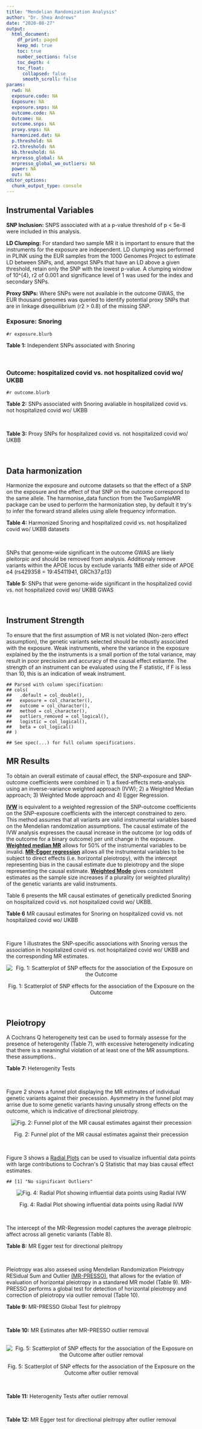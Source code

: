 ```yaml
---
title: "Mendelian Randomization Analysis"
author: "Dr. Shea Andrews"
date: "2020-08-27"
output:
  html_document:
    df_print: paged
    keep_md: true
    toc: true
    number_sections: false
    toc_depth: 4
    toc_float:
      collapsed: false
      smooth_scroll: false
params:
  rwd: NA
  exposure.code: NA
  Exposure: NA
  exposure.snps: NA
  outcome.code: NA
  Outcome: NA
  outcome.snps: NA
  proxy.snps: NA
  harmonized.dat: NA
  p.threshold: NA
  r2.threshold: NA
  kb.threshold: NA
  mrpresso_global: NA
  mrpresso_global_wo_outliers: NA
  power: NA
  out: NA
editor_options:
  chunk_output_type: console
---
```







## Instrumental Variables
**SNP Inclusion:** SNPS associated with at a p-value threshold of p < 5e-8 were included in this analysis.
<br>

**LD Clumping:** For standard two sample MR it is important to ensure that the instruments for the exposure are independent. LD clumping was performed in PLINK using the EUR samples from the 1000 Genomes Project to estimate LD between SNPs, and, amongst SNPs that have an LD above a given threshold, retain only the SNP with the lowest p-value. A clumping window of 10^{4}, r2 of 0.001 and significance level of 1 was used for the index and secondary SNPs.
<br>

**Proxy SNPs:** Where SNPs were not available in the outcome GWAS, the EUR thousand genomes was queried to identify potential proxy SNPs that are in linkage disequilibrium (r2 > 0.8) of the missing SNP.
<br>

### Exposure: Snoring
`#r exposure.blurb`
<br>

**Table 1:** Independent SNPs associated with Snoring
<div data-pagedtable="false">
  <script data-pagedtable-source type="application/json">
{"columns":[{"label":["SNP"],"name":[1],"type":["chr"],"align":["left"]},{"label":["CHROM"],"name":[2],"type":["dbl"],"align":["right"]},{"label":["POS"],"name":[3],"type":["dbl"],"align":["right"]},{"label":["REF"],"name":[4],"type":["chr"],"align":["left"]},{"label":["ALT"],"name":[5],"type":["chr"],"align":["left"]},{"label":["AF"],"name":[6],"type":["dbl"],"align":["right"]},{"label":["BETA"],"name":[7],"type":["dbl"],"align":["right"]},{"label":["SE"],"name":[8],"type":["dbl"],"align":["right"]},{"label":["Z"],"name":[9],"type":["dbl"],"align":["right"]},{"label":["P"],"name":[10],"type":["dbl"],"align":["right"]},{"label":["N"],"name":[11],"type":["dbl"],"align":["right"]},{"label":["TRAIT"],"name":[12],"type":["chr"],"align":["left"]}],"data":[{"1":"rs75144690","2":"1","3":"39698433","4":"T","5":"G","6":"0.688406","7":"-0.00631455","8":"0.00112857","9":"-5.59518","10":"1.8e-08","11":"408317","12":"Snoring"},{"1":"rs1416685","2":"1","3":"51243374","4":"G","5":"C","6":"0.407832","7":"0.00621289","8":"0.00106412","9":"5.83852","10":"5.3e-09","11":"408317","12":"Snoring"},{"1":"rs12119849","2":"1","3":"96878072","4":"G","5":"A","6":"0.087458","7":"0.01225620","8":"0.00186046","9":"6.58773","10":"4.1e-11","11":"408317","12":"Snoring"},{"1":"rs2115855","2":"2","3":"103875811","4":"T","5":"G","6":"0.269891","7":"0.00642997","8":"0.00118582","9":"5.42238","10":"3.6e-08","11":"408317","12":"Snoring"},{"1":"rs61597598","2":"2","3":"156996626","4":"G","5":"A","6":"0.135665","7":"0.01189470","8":"0.00152920","9":"7.77838","10":"5.1e-15","11":"408317","12":"Snoring"},{"1":"rs1374895","2":"3","3":"77615539","4":"C","5":"T","6":"0.545455","7":"-0.00647737","8":"0.00105131","9":"-6.16124","10":"4.5e-10","11":"408317","12":"Snoring"},{"1":"rs1609721","2":"3","3":"94009049","4":"T","5":"C","6":"0.399495","7":"-0.00606085","8":"0.00106787","9":"-5.67564","10":"8.0e-09","11":"408317","12":"Snoring"},{"1":"rs34811474","2":"4","3":"25408838","4":"G","5":"A","6":"0.232211","7":"-0.00799627","8":"0.00123692","9":"-6.46466","10":"1.3e-10","11":"408317","12":"Snoring"},{"1":"rs2307111","2":"5","3":"75003678","4":"T","5":"C","6":"0.393270","7":"-0.00766743","8":"0.00106982","9":"-7.16703","10":"4.8e-13","11":"408317","12":"Snoring"},{"1":"rs13156484","2":"5","3":"122653399","4":"G","5":"A","6":"0.471755","7":"-0.00579606","8":"0.00105642","9":"-5.48651","10":"2.7e-08","11":"408317","12":"Snoring"},{"1":"rs4976269","2":"5","3":"134452597","4":"G","5":"A","6":"0.328799","7":"-0.00684392","8":"0.00111414","9":"-6.14278","10":"8.6e-10","11":"408317","12":"Snoring"},{"1":"rs947612","2":"6","3":"73738661","4":"G","5":"A","6":"0.752976","7":"-0.00672890","8":"0.00121018","9":"-5.56025","10":"1.5e-08","11":"408317","12":"Snoring"},{"1":"rs2207944","2":"6","3":"84307328","4":"T","5":"C","6":"0.454561","7":"0.00594528","8":"0.00106471","9":"5.58394","10":"2.0e-08","11":"408317","12":"Snoring"},{"1":"rs17060460","2":"6","3":"100827834","4":"A","5":"G","6":"0.226648","7":"0.00709136","8":"0.00124704","9":"5.68655","10":"1.4e-08","11":"408317","12":"Snoring"},{"1":"rs17151229","2":"7","3":"127382155","4":"G","5":"C","6":"0.341229","7":"0.00653990","8":"0.00110239","9":"5.93247","10":"1.9e-09","11":"408317","12":"Snoring"},{"1":"rs13251292","2":"8","3":"71474355","4":"A","5":"G","6":"0.411138","7":"0.00737472","8":"0.00106717","9":"6.91054","10":"4.3e-12","11":"408317","12":"Snoring"},{"1":"rs7829639","2":"8","3":"78215352","4":"A","5":"G","6":"0.710398","7":"0.00741278","8":"0.00115501","9":"6.41794","10":"1.4e-10","11":"408317","12":"Snoring"},{"1":"rs4744369","2":"9","3":"97475396","4":"T","5":"A","6":"0.587017","7":"0.00582525","8":"0.00106803","9":"5.45420","10":"4.0e-08","11":"408317","12":"Snoring"},{"1":"rs725861","2":"10","3":"9063776","4":"A","5":"G","6":"0.188021","7":"0.00908198","8":"0.00133779","9":"6.78879","10":"1.0e-11","11":"408317","12":"Snoring"},{"1":"rs2049045","2":"11","3":"27694241","4":"G","5":"C","6":"0.186316","7":"-0.00834105","8":"0.00134145","9":"-6.21794","10":"8.8e-10","11":"408317","12":"Snoring"},{"1":"rs11018488","2":"11","3":"88861590","4":"A","5":"T","6":"0.373309","7":"-0.00678037","8":"0.00109873","9":"-6.17110","10":"5.3e-10","11":"408317","12":"Snoring"},{"1":"rs10878269","2":"12","3":"65791463","4":"C","5":"T","6":"0.364260","7":"0.00885643","8":"0.00108623","9":"8.15337","10":"2.3e-16","11":"408317","12":"Snoring"},{"1":"rs12429765","2":"13","3":"40745860","4":"A","5":"G","6":"0.491991","7":"-0.00679952","8":"0.00105080","9":"-6.47080","10":"6.2e-11","11":"408317","12":"Snoring"},{"1":"rs592333","2":"13","3":"51340315","4":"A","5":"G","6":"0.443919","7":"0.00905794","8":"0.00105120","9":"8.61676","10":"1.0e-17","11":"408317","12":"Snoring"},{"1":"rs9583546","2":"13","3":"111566412","4":"G","5":"C","6":"0.632219","7":"0.00586789","8":"0.00108049","9":"5.43077","10":"4.0e-08","11":"408317","12":"Snoring"},{"1":"rs2664299","2":"14","3":"99742187","4":"T","5":"C","6":"0.420780","7":"-0.00750294","8":"0.00106064","9":"-7.07397","10":"1.1e-12","11":"408317","12":"Snoring"},{"1":"rs1108431","2":"16","3":"31054607","4":"C","5":"T","6":"0.373169","7":"0.00659375","8":"0.00107941","9":"6.10866","10":"1.2e-09","11":"408317","12":"Snoring"},{"1":"rs57292959","2":"16","3":"53799279","4":"G","5":"T","6":"0.420989","7":"0.00694978","8":"0.00105927","9":"6.56091","10":"5.1e-11","11":"408317","12":"Snoring"},{"1":"rs8069947","2":"17","3":"1985843","4":"C","5":"T","6":"0.445942","7":"-0.00660598","8":"0.00105133","9":"-6.28345","10":"2.8e-10","11":"408317","12":"Snoring"},{"1":"rs1641511","2":"17","3":"7559677","4":"G","5":"A","6":"0.759472","7":"-0.00714582","8":"0.00123353","9":"-5.79298","10":"5.0e-09","11":"408317","12":"Snoring"},{"1":"rs57222984","2":"17","3":"43758898","4":"A","5":"G","6":"0.243725","7":"0.00843452","8":"0.00122014","9":"6.91275","10":"5.4e-12","11":"408317","12":"Snoring"},{"1":"rs17680229","2":"17","3":"46129762","4":"G","5":"A","6":"0.154745","7":"-0.00907807","8":"0.00145122","9":"-6.25547","10":"4.3e-10","11":"408317","12":"Snoring"},{"1":"rs180110","2":"17","3":"67930613","4":"G","5":"A","6":"0.590332","7":"0.00680144","8":"0.00105997","9":"6.41663","10":"2.1e-10","11":"408317","12":"Snoring"},{"1":"rs4987719","2":"18","3":"60960310","4":"C","5":"T","6":"0.033448","7":"0.01622480","8":"0.00290619","9":"5.58284","10":"3.5e-08","11":"408317","12":"Snoring"},{"1":"rs8108822","2":"19","3":"32183171","4":"C","5":"T","6":"0.095073","7":"-0.01087290","8":"0.00178271","9":"-6.09909","10":"6.2e-10","11":"408317","12":"Snoring"},{"1":"rs6054427","2":"20","3":"6635266","4":"G","5":"A","6":"0.620808","7":"0.00631646","8":"0.00108007","9":"5.84820","10":"4.0e-09","11":"408317","12":"Snoring"},{"1":"rs6099273","2":"20","3":"55347828","4":"C","5":"T","6":"0.252129","7":"0.00668196","8":"0.00120584","9":"5.54133","10":"2.6e-08","11":"408317","12":"Snoring"}],"options":{"columns":{"min":{},"max":[10]},"rows":{"min":[10],"max":[10]},"pages":{}}}
  </script>
</div>
<br>

### Outcome: hospitalized covid vs. not hospitalized covid wo/ UKBB
`#r outcome.blurb`
<br>

**Table 2:** SNPs associated with Snoring avaliable in hospitalized covid vs. not hospitalized covid wo/ UKBB
<div data-pagedtable="false">
  <script data-pagedtable-source type="application/json">
{"columns":[{"label":["SNP"],"name":[1],"type":["chr"],"align":["left"]},{"label":["CHROM"],"name":[2],"type":["dbl"],"align":["right"]},{"label":["POS"],"name":[3],"type":["dbl"],"align":["right"]},{"label":["REF"],"name":[4],"type":["chr"],"align":["left"]},{"label":["ALT"],"name":[5],"type":["chr"],"align":["left"]},{"label":["AF"],"name":[6],"type":["dbl"],"align":["right"]},{"label":["BETA"],"name":[7],"type":["dbl"],"align":["right"]},{"label":["SE"],"name":[8],"type":["dbl"],"align":["right"]},{"label":["Z"],"name":[9],"type":["dbl"],"align":["right"]},{"label":["P"],"name":[10],"type":["dbl"],"align":["right"]},{"label":["N"],"name":[11],"type":["dbl"],"align":["right"]},{"label":["TRAIT"],"name":[12],"type":["chr"],"align":["left"]}],"data":[{"1":"rs1416685","2":"1","3":"51243374","4":"G","5":"C","6":"0.3093710","7":"0.0653430","8":"0.16607","9":"0.39346661","10":"0.69400","11":"2","12":"COVID:_hospitalized_vs._not_hospitalized__woUKBB"},{"1":"rs12119849","2":"1","3":"96878072","4":"G","5":"A","6":"0.1098400","7":"0.0231920","8":"0.22825","9":"0.10160789","10":"0.91910","11":"2","12":"COVID:_hospitalized_vs._not_hospitalized__woUKBB"},{"1":"rs61597598","2":"2","3":"156996626","4":"G","5":"A","6":"0.1313780","7":"-0.3419400","8":"0.23643","9":"-1.44626316","10":"0.14810","11":"2","12":"COVID:_hospitalized_vs._not_hospitalized__woUKBB"},{"1":"rs1374895","2":"3","3":"77615539","4":"C","5":"T","6":"0.4967360","7":"-0.1468600","8":"0.14926","9":"-0.98392068","10":"0.32510","11":"2","12":"COVID:_hospitalized_vs._not_hospitalized__woUKBB"},{"1":"rs1609721","2":"3","3":"94009049","4":"T","5":"C","6":"0.4042320","7":"0.0016433","8":"0.15325","9":"0.01072300","10":"0.99140","11":"2","12":"COVID:_hospitalized_vs._not_hospitalized__woUKBB"},{"1":"rs34811474","2":"4","3":"25408838","4":"G","5":"A","6":"0.2104880","7":"-0.1660400","8":"0.18053","9":"-0.91973633","10":"0.35770","11":"2","12":"COVID:_hospitalized_vs._not_hospitalized__woUKBB"},{"1":"rs2307111","2":"5","3":"75003678","4":"T","5":"C","6":"0.4100470","7":"0.1415500","8":"0.15527","9":"0.91163779","10":"0.36200","11":"2","12":"COVID:_hospitalized_vs._not_hospitalized__woUKBB"},{"1":"rs13156484","2":"5","3":"122653399","4":"G","5":"A","6":"0.5352090","7":"0.3135400","8":"0.15369","9":"2.04008068","10":"0.04134","11":"2","12":"COVID:_hospitalized_vs._not_hospitalized__woUKBB"},{"1":"rs4976269","2":"5","3":"134452597","4":"G","5":"A","6":"0.3596870","7":"0.1075500","8":"0.16275","9":"0.66082949","10":"0.50870","11":"2","12":"COVID:_hospitalized_vs._not_hospitalized__woUKBB"},{"1":"rs947612","2":"6","3":"73738661","4":"G","5":"A","6":"0.7370240","7":"0.0324940","8":"0.17529","9":"0.18537281","10":"0.85290","11":"2","12":"COVID:_hospitalized_vs._not_hospitalized__woUKBB"},{"1":"rs2207944","2":"6","3":"84307328","4":"T","5":"C","6":"0.4934590","7":"-0.0175970","8":"0.15663","9":"-0.11234757","10":"0.91050","11":"2","12":"COVID:_hospitalized_vs._not_hospitalized__woUKBB"},{"1":"rs17060460","2":"6","3":"100827834","4":"A","5":"G","6":"0.2644600","7":"-0.2837800","8":"0.19237","9":"-1.47517804","10":"0.14020","11":"2","12":"COVID:_hospitalized_vs._not_hospitalized__woUKBB"},{"1":"rs17151229","2":"7","3":"127382155","4":"G","5":"C","6":"0.4307780","7":"0.1988900","8":"0.16363","9":"1.21548616","10":"0.22420","11":"2","12":"COVID:_hospitalized_vs._not_hospitalized__woUKBB"},{"1":"rs13251292","2":"8","3":"71474355","4":"A","5":"G","6":"0.4516190","7":"-0.2222700","8":"0.15695","9":"-1.41618350","10":"0.15670","11":"2","12":"COVID:_hospitalized_vs._not_hospitalized__woUKBB"},{"1":"rs4744369","2":"9","3":"97475396","4":"T","5":"A","6":"0.5564630","7":"0.0070910","8":"0.15371","9":"0.04613233","10":"0.96320","11":"2","12":"COVID:_hospitalized_vs._not_hospitalized__woUKBB"},{"1":"rs2049045","2":"11","3":"27694241","4":"G","5":"C","6":"0.1634620","7":"-0.2073400","8":"0.22506","9":"-0.92126544","10":"0.35690","11":"2","12":"COVID:_hospitalized_vs._not_hospitalized__woUKBB"},{"1":"rs11018488","2":"11","3":"88861590","4":"A","5":"T","6":"0.2676340","7":"-0.1257200","8":"0.17763","9":"-0.70776333","10":"0.47910","11":"2","12":"COVID:_hospitalized_vs._not_hospitalized__woUKBB"},{"1":"rs10878269","2":"12","3":"65791463","4":"C","5":"T","6":"0.3400070","7":"-0.0433390","8":"0.16978","9":"-0.25526564","10":"0.79850","11":"2","12":"COVID:_hospitalized_vs._not_hospitalized__woUKBB"},{"1":"rs592333","2":"13","3":"51340315","4":"A","5":"G","6":"0.4892690","7":"0.1585800","8":"0.15685","9":"1.01102965","10":"0.31200","11":"2","12":"COVID:_hospitalized_vs._not_hospitalized__woUKBB"},{"1":"rs9583546","2":"13","3":"111566412","4":"G","5":"C","6":"0.6920420","7":"0.0089423","8":"0.15281","9":"0.05851908","10":"0.95330","11":"2","12":"COVID:_hospitalized_vs._not_hospitalized__woUKBB"},{"1":"rs2664299","2":"14","3":"99742187","4":"T","5":"C","6":"0.4695430","7":"0.2377300","8":"0.15876","9":"1.49741749","10":"0.13430","11":"2","12":"COVID:_hospitalized_vs._not_hospitalized__woUKBB"},{"1":"rs1108431","2":"16","3":"31054607","4":"C","5":"T","6":"0.4081630","7":"-0.2945900","8":"0.16400","9":"-1.79628049","10":"0.07245","11":"2","12":"COVID:_hospitalized_vs._not_hospitalized__woUKBB"},{"1":"rs8069947","2":"17","3":"1985843","4":"C","5":"T","6":"0.4284410","7":"-0.2482000","8":"0.16168","9":"-1.53513112","10":"0.12480","11":"2","12":"COVID:_hospitalized_vs._not_hospitalized__woUKBB"},{"1":"rs1641511","2":"17","3":"7559677","4":"G","5":"A","6":"0.7695670","7":"0.0769350","8":"0.18085","9":"0.42540780","10":"0.67050","11":"2","12":"COVID:_hospitalized_vs._not_hospitalized__woUKBB"},{"1":"rs57222984","2":"17","3":"43758898","4":"A","5":"G","6":"0.1683020","7":"0.1274900","8":"0.19877","9":"0.64139458","10":"0.52130","11":"2","12":"COVID:_hospitalized_vs._not_hospitalized__woUKBB"},{"1":"rs17680229","2":"17","3":"46129762","4":"G","5":"A","6":"0.1355560","7":"0.4166900","8":"0.19968","9":"2.08678886","10":"0.03691","11":"2","12":"COVID:_hospitalized_vs._not_hospitalized__woUKBB"},{"1":"rs180110","2":"17","3":"67930613","4":"G","5":"A","6":"0.5765880","7":"0.2294500","8":"0.16257","9":"1.41139202","10":"0.15810","11":"2","12":"COVID:_hospitalized_vs._not_hospitalized__woUKBB"},{"1":"rs4987719","2":"18","3":"60960310","4":"C","5":"T","6":"0.0210603","7":"-0.0616700","8":"0.54678","9":"-0.11278759","10":"0.91020","11":"2","12":"COVID:_hospitalized_vs._not_hospitalized__woUKBB"},{"1":"rs8108822","2":"19","3":"32183171","4":"C","5":"T","6":"0.0825472","7":"0.1891100","8":"0.23452","9":"0.80637046","10":"0.42000","11":"2","12":"COVID:_hospitalized_vs._not_hospitalized__woUKBB"},{"1":"rs6054427","2":"20","3":"6635266","4":"G","5":"A","6":"0.6837330","7":"-0.1710200","8":"0.15847","9":"-1.07919480","10":"0.28050","11":"2","12":"COVID:_hospitalized_vs._not_hospitalized__woUKBB"},{"1":"rs6099273","2":"20","3":"55347828","4":"C","5":"T","6":"0.2472790","7":"0.4062700","8":"0.16166","9":"2.51311394","10":"0.01197","11":"2","12":"COVID:_hospitalized_vs._not_hospitalized__woUKBB"},{"1":"rs75144690","2":"NA","3":"NA","4":"NA","5":"NA","6":"NA","7":"NA","8":"NA","9":"NA","10":"NA","11":"NA","12":"NA"},{"1":"rs2115855","2":"NA","3":"NA","4":"NA","5":"NA","6":"NA","7":"NA","8":"NA","9":"NA","10":"NA","11":"NA","12":"NA"},{"1":"rs7829639","2":"NA","3":"NA","4":"NA","5":"NA","6":"NA","7":"NA","8":"NA","9":"NA","10":"NA","11":"NA","12":"NA"},{"1":"rs725861","2":"NA","3":"NA","4":"NA","5":"NA","6":"NA","7":"NA","8":"NA","9":"NA","10":"NA","11":"NA","12":"NA"},{"1":"rs12429765","2":"NA","3":"NA","4":"NA","5":"NA","6":"NA","7":"NA","8":"NA","9":"NA","10":"NA","11":"NA","12":"NA"},{"1":"rs57292959","2":"NA","3":"NA","4":"NA","5":"NA","6":"NA","7":"NA","8":"NA","9":"NA","10":"NA","11":"NA","12":"NA"}],"options":{"columns":{"min":{},"max":[10]},"rows":{"min":[10],"max":[10]},"pages":{}}}
  </script>
</div>
<br>

**Table 3:** Proxy SNPs for hospitalized covid vs. not hospitalized covid wo/ UKBB
<div data-pagedtable="false">
  <script data-pagedtable-source type="application/json">
{"columns":[{"label":["target_snp"],"name":[1],"type":["chr"],"align":["left"]},{"label":["proxy_snp"],"name":[2],"type":["chr"],"align":["left"]},{"label":["ld.r2"],"name":[3],"type":["dbl"],"align":["right"]},{"label":["Dprime"],"name":[4],"type":["dbl"],"align":["right"]},{"label":["PHASE"],"name":[5],"type":["chr"],"align":["left"]},{"label":["X12"],"name":[6],"type":["lgl"],"align":["right"]},{"label":["CHROM"],"name":[7],"type":["dbl"],"align":["right"]},{"label":["POS"],"name":[8],"type":["dbl"],"align":["right"]},{"label":["REF.proxy"],"name":[9],"type":["chr"],"align":["left"]},{"label":["ALT.proxy"],"name":[10],"type":["chr"],"align":["left"]},{"label":["AF"],"name":[11],"type":["dbl"],"align":["right"]},{"label":["BETA"],"name":[12],"type":["dbl"],"align":["right"]},{"label":["SE"],"name":[13],"type":["dbl"],"align":["right"]},{"label":["Z"],"name":[14],"type":["dbl"],"align":["right"]},{"label":["P"],"name":[15],"type":["dbl"],"align":["right"]},{"label":["N"],"name":[16],"type":["dbl"],"align":["right"]},{"label":["TRAIT"],"name":[17],"type":["chr"],"align":["left"]},{"label":["ref"],"name":[18],"type":["chr"],"align":["left"]},{"label":["ref.proxy"],"name":[19],"type":["chr"],"align":["left"]},{"label":["alt"],"name":[20],"type":["chr"],"align":["left"]},{"label":["alt.proxy"],"name":[21],"type":["chr"],"align":["left"]},{"label":["ALT"],"name":[22],"type":["chr"],"align":["left"]},{"label":["REF"],"name":[23],"type":["chr"],"align":["left"]},{"label":["proxy.outcome"],"name":[24],"type":["lgl"],"align":["right"]}],"data":[{"1":"rs75144690","2":"rs6692769","3":"0.957705","4":"0.995109","5":"TG/GC","6":"NA","7":"1","8":"39683175","9":"G","10":"C","11":"0.707921","12":"-0.190000","13":"0.16588","14":"-1.14540632","15":"0.2520","16":"2","17":"COVID:_hospitalized_vs._not_hospitalized__woUKBB","18":"T","19":"G","20":"G","21":"C","22":"G","23":"T","24":"TRUE"},{"1":"rs2115855","2":"rs56396135","3":"1.000000","4":"1.000000","5":"GT/TC","6":"NA","7":"2","8":"103864440","9":"C","10":"T","11":"0.248730","12":"-0.007269","13":"0.17757","14":"-0.04093597","15":"0.9673","16":"2","17":"COVID:_hospitalized_vs._not_hospitalized__woUKBB","18":"G","19":"T","20":"T","21":"C","22":"G","23":"T","24":"TRUE"},{"1":"rs7829639","2":"rs12682053","3":"0.924636","4":"0.980207","5":"AA/GT","6":"NA","7":"8","8":"78257162","9":"A","10":"T","11":"0.739779","12":"0.021956","13":"0.18389","14":"0.11939747","15":"0.9050","16":"2","17":"COVID:_hospitalized_vs._not_hospitalized__woUKBB","18":"A","19":"A","20":"G","21":"T","22":"G","23":"A","24":"TRUE"},{"1":"rs725861","2":"rs2589559","3":"0.993597","4":"1.000000","5":"GC/AT","6":"NA","7":"10","8":"9061370","9":"C","10":"T","11":"0.784755","12":"0.102820","13":"0.18312","14":"0.56148973","15":"0.5745","16":"2","17":"COVID:_hospitalized_vs._not_hospitalized__woUKBB","18":"G","19":"C","20":"A","21":"T","22":"A","23":"G","24":"TRUE"},{"1":"rs12429765","2":"rs12427782","3":"0.992077","4":"1.000000","5":"GT/AG","6":"NA","7":"13","8":"40745813","9":"G","10":"T","11":"0.468855","12":"-0.011503","13":"0.15294","14":"-0.07521250","15":"0.9400","16":"2","17":"COVID:_hospitalized_vs._not_hospitalized__woUKBB","18":"G","19":"T","20":"A","21":"G","22":"G","23":"A","24":"TRUE"},{"1":"rs57292959","2":"rs9937521","3":"1.000000","4":"1.000000","5":"TT/GC","6":"NA","7":"16","8":"53799296","9":"C","10":"T","11":"0.447411","12":"-0.042816","13":"0.15263","14":"-0.28052152","15":"0.7791","16":"2","17":"COVID:_hospitalized_vs._not_hospitalized__woUKBB","18":"T","19":"T","20":"G","21":"C","22":"T","23":"G","24":"TRUE"}],"options":{"columns":{"min":{},"max":[10]},"rows":{"min":[10],"max":[10]},"pages":{}}}
  </script>
</div>
<br>

## Data harmonization
Harmonize the exposure and outcome datasets so that the effect of a SNP on the exposure and the effect of that SNP on the outcome correspond to the same allele. The harmonise_data function from the TwoSampleMR package can be used to perform the harmonization step, by default it try's to infer the forward strand alleles using allele frequency information.
<br>

**Table 4:** Harmonized Snoring and hospitalized covid vs. not hospitalized covid wo/ UKBB datasets
<div data-pagedtable="false">
  <script data-pagedtable-source type="application/json">
{"columns":[{"label":["SNP"],"name":[1],"type":["chr"],"align":["left"]},{"label":["effect_allele.exposure"],"name":[2],"type":["chr"],"align":["left"]},{"label":["other_allele.exposure"],"name":[3],"type":["chr"],"align":["left"]},{"label":["effect_allele.outcome"],"name":[4],"type":["chr"],"align":["left"]},{"label":["other_allele.outcome"],"name":[5],"type":["chr"],"align":["left"]},{"label":["beta.exposure"],"name":[6],"type":["dbl"],"align":["right"]},{"label":["beta.outcome"],"name":[7],"type":["dbl"],"align":["right"]},{"label":["eaf.exposure"],"name":[8],"type":["dbl"],"align":["right"]},{"label":["eaf.outcome"],"name":[9],"type":["dbl"],"align":["right"]},{"label":["remove"],"name":[10],"type":["lgl"],"align":["right"]},{"label":["palindromic"],"name":[11],"type":["lgl"],"align":["right"]},{"label":["ambiguous"],"name":[12],"type":["lgl"],"align":["right"]},{"label":["id.outcome"],"name":[13],"type":["chr"],"align":["left"]},{"label":["chr.outcome"],"name":[14],"type":["dbl"],"align":["right"]},{"label":["pos.outcome"],"name":[15],"type":["dbl"],"align":["right"]},{"label":["se.outcome"],"name":[16],"type":["dbl"],"align":["right"]},{"label":["z.outcome"],"name":[17],"type":["dbl"],"align":["right"]},{"label":["pval.outcome"],"name":[18],"type":["dbl"],"align":["right"]},{"label":["samplesize.outcome"],"name":[19],"type":["dbl"],"align":["right"]},{"label":["outcome"],"name":[20],"type":["chr"],"align":["left"]},{"label":["mr_keep.outcome"],"name":[21],"type":["lgl"],"align":["right"]},{"label":["pval_origin.outcome"],"name":[22],"type":["chr"],"align":["left"]},{"label":["chr.exposure"],"name":[23],"type":["dbl"],"align":["right"]},{"label":["pos.exposure"],"name":[24],"type":["dbl"],"align":["right"]},{"label":["se.exposure"],"name":[25],"type":["dbl"],"align":["right"]},{"label":["z.exposure"],"name":[26],"type":["dbl"],"align":["right"]},{"label":["pval.exposure"],"name":[27],"type":["dbl"],"align":["right"]},{"label":["samplesize.exposure"],"name":[28],"type":["dbl"],"align":["right"]},{"label":["exposure"],"name":[29],"type":["chr"],"align":["left"]},{"label":["mr_keep.exposure"],"name":[30],"type":["lgl"],"align":["right"]},{"label":["pval_origin.exposure"],"name":[31],"type":["chr"],"align":["left"]},{"label":["id.exposure"],"name":[32],"type":["chr"],"align":["left"]},{"label":["action"],"name":[33],"type":["dbl"],"align":["right"]},{"label":["mr_keep"],"name":[34],"type":["lgl"],"align":["right"]},{"label":["pt"],"name":[35],"type":["dbl"],"align":["right"]},{"label":["pleitropy_keep"],"name":[36],"type":["lgl"],"align":["right"]},{"label":["mrpresso_RSSobs"],"name":[37],"type":["lgl"],"align":["right"]},{"label":["mrpresso_pval"],"name":[38],"type":["lgl"],"align":["right"]},{"label":["mrpresso_keep"],"name":[39],"type":["lgl"],"align":["right"]}],"data":[{"1":"rs10878269","2":"T","3":"C","4":"T","5":"C","6":"0.00885643","7":"-0.0433390","8":"0.364260","9":"0.3400070","10":"FALSE","11":"FALSE","12":"FALSE","13":"GjwkAI","14":"12","15":"65791463","16":"0.16978","17":"-0.25526564","18":"0.79850","19":"2","20":"covidhgi2020anaB1v2woUKBB","21":"TRUE","22":"reported","23":"12","24":"65791463","25":"0.00108623","26":"8.15337","27":"2.3e-16","28":"408317","29":"Campos2020snor","30":"TRUE","31":"reported","32":"04MvUN","33":"2","34":"TRUE","35":"5e-08","36":"TRUE","37":"NA","38":"NA","39":"TRUE"},{"1":"rs11018488","2":"T","3":"A","4":"T","5":"A","6":"-0.00678037","7":"-0.1257200","8":"0.373309","9":"0.2676340","10":"FALSE","11":"TRUE","12":"FALSE","13":"GjwkAI","14":"11","15":"88861590","16":"0.17763","17":"-0.70776333","18":"0.47910","19":"2","20":"covidhgi2020anaB1v2woUKBB","21":"TRUE","22":"reported","23":"11","24":"88861590","25":"0.00109873","26":"-6.17110","27":"5.3e-10","28":"408317","29":"Campos2020snor","30":"TRUE","31":"reported","32":"04MvUN","33":"2","34":"TRUE","35":"5e-08","36":"TRUE","37":"NA","38":"NA","39":"TRUE"},{"1":"rs1108431","2":"T","3":"C","4":"T","5":"C","6":"0.00659375","7":"-0.2945900","8":"0.373169","9":"0.4081630","10":"FALSE","11":"FALSE","12":"FALSE","13":"GjwkAI","14":"16","15":"31054607","16":"0.16400","17":"-1.79628049","18":"0.07245","19":"2","20":"covidhgi2020anaB1v2woUKBB","21":"TRUE","22":"reported","23":"16","24":"31054607","25":"0.00107941","26":"6.10866","27":"1.2e-09","28":"408317","29":"Campos2020snor","30":"TRUE","31":"reported","32":"04MvUN","33":"2","34":"TRUE","35":"5e-08","36":"TRUE","37":"NA","38":"NA","39":"TRUE"},{"1":"rs12119849","2":"A","3":"G","4":"A","5":"G","6":"0.01225620","7":"0.0231920","8":"0.087458","9":"0.1098400","10":"FALSE","11":"FALSE","12":"FALSE","13":"GjwkAI","14":"1","15":"96878072","16":"0.22825","17":"0.10160789","18":"0.91910","19":"2","20":"covidhgi2020anaB1v2woUKBB","21":"TRUE","22":"reported","23":"1","24":"96878072","25":"0.00186046","26":"6.58773","27":"4.1e-11","28":"408317","29":"Campos2020snor","30":"TRUE","31":"reported","32":"04MvUN","33":"2","34":"TRUE","35":"5e-08","36":"TRUE","37":"NA","38":"NA","39":"TRUE"},{"1":"rs12429765","2":"G","3":"A","4":"G","5":"A","6":"-0.00679952","7":"-0.0115030","8":"0.491991","9":"0.4688550","10":"FALSE","11":"FALSE","12":"FALSE","13":"GjwkAI","14":"13","15":"40745813","16":"0.15294","17":"-0.07521250","18":"0.94000","19":"2","20":"covidhgi2020anaB1v2woUKBB","21":"TRUE","22":"reported","23":"13","24":"40745860","25":"0.00105080","26":"-6.47080","27":"6.2e-11","28":"408317","29":"Campos2020snor","30":"TRUE","31":"reported","32":"04MvUN","33":"2","34":"TRUE","35":"5e-08","36":"TRUE","37":"NA","38":"NA","39":"TRUE"},{"1":"rs13156484","2":"A","3":"G","4":"A","5":"G","6":"-0.00579606","7":"0.3135400","8":"0.471755","9":"0.5352090","10":"FALSE","11":"FALSE","12":"FALSE","13":"GjwkAI","14":"5","15":"122653399","16":"0.15369","17":"2.04008068","18":"0.04134","19":"2","20":"covidhgi2020anaB1v2woUKBB","21":"TRUE","22":"reported","23":"5","24":"122653399","25":"0.00105642","26":"-5.48651","27":"2.7e-08","28":"408317","29":"Campos2020snor","30":"TRUE","31":"reported","32":"04MvUN","33":"2","34":"TRUE","35":"5e-08","36":"TRUE","37":"NA","38":"NA","39":"TRUE"},{"1":"rs13251292","2":"G","3":"A","4":"G","5":"A","6":"0.00737472","7":"-0.2222700","8":"0.411138","9":"0.4516190","10":"FALSE","11":"FALSE","12":"FALSE","13":"GjwkAI","14":"8","15":"71474355","16":"0.15695","17":"-1.41618350","18":"0.15670","19":"2","20":"covidhgi2020anaB1v2woUKBB","21":"TRUE","22":"reported","23":"8","24":"71474355","25":"0.00106717","26":"6.91054","27":"4.3e-12","28":"408317","29":"Campos2020snor","30":"TRUE","31":"reported","32":"04MvUN","33":"2","34":"TRUE","35":"5e-08","36":"TRUE","37":"NA","38":"NA","39":"TRUE"},{"1":"rs1374895","2":"T","3":"C","4":"T","5":"C","6":"-0.00647737","7":"-0.1468600","8":"0.545455","9":"0.4967360","10":"FALSE","11":"FALSE","12":"FALSE","13":"GjwkAI","14":"3","15":"77615539","16":"0.14926","17":"-0.98392068","18":"0.32510","19":"2","20":"covidhgi2020anaB1v2woUKBB","21":"TRUE","22":"reported","23":"3","24":"77615539","25":"0.00105131","26":"-6.16124","27":"4.5e-10","28":"408317","29":"Campos2020snor","30":"TRUE","31":"reported","32":"04MvUN","33":"2","34":"TRUE","35":"5e-08","36":"TRUE","37":"NA","38":"NA","39":"TRUE"},{"1":"rs1416685","2":"C","3":"G","4":"C","5":"G","6":"0.00621289","7":"0.0653430","8":"0.407832","9":"0.3093710","10":"FALSE","11":"TRUE","12":"FALSE","13":"GjwkAI","14":"1","15":"51243374","16":"0.16607","17":"0.39346661","18":"0.69400","19":"2","20":"covidhgi2020anaB1v2woUKBB","21":"TRUE","22":"reported","23":"1","24":"51243374","25":"0.00106412","26":"5.83852","27":"5.3e-09","28":"408317","29":"Campos2020snor","30":"TRUE","31":"reported","32":"04MvUN","33":"2","34":"TRUE","35":"5e-08","36":"TRUE","37":"NA","38":"NA","39":"TRUE"},{"1":"rs1609721","2":"C","3":"T","4":"C","5":"T","6":"-0.00606085","7":"0.0016433","8":"0.399495","9":"0.4042320","10":"FALSE","11":"FALSE","12":"FALSE","13":"GjwkAI","14":"3","15":"94009049","16":"0.15325","17":"0.01072300","18":"0.99140","19":"2","20":"covidhgi2020anaB1v2woUKBB","21":"TRUE","22":"reported","23":"3","24":"94009049","25":"0.00106787","26":"-5.67564","27":"8.0e-09","28":"408317","29":"Campos2020snor","30":"TRUE","31":"reported","32":"04MvUN","33":"2","34":"TRUE","35":"5e-08","36":"TRUE","37":"NA","38":"NA","39":"TRUE"},{"1":"rs1641511","2":"A","3":"G","4":"A","5":"G","6":"-0.00714582","7":"0.0769350","8":"0.759472","9":"0.7695670","10":"FALSE","11":"FALSE","12":"FALSE","13":"GjwkAI","14":"17","15":"7559677","16":"0.18085","17":"0.42540780","18":"0.67050","19":"2","20":"covidhgi2020anaB1v2woUKBB","21":"TRUE","22":"reported","23":"17","24":"7559677","25":"0.00123353","26":"-5.79298","27":"5.0e-09","28":"408317","29":"Campos2020snor","30":"TRUE","31":"reported","32":"04MvUN","33":"2","34":"TRUE","35":"5e-08","36":"TRUE","37":"NA","38":"NA","39":"TRUE"},{"1":"rs17060460","2":"G","3":"A","4":"G","5":"A","6":"0.00709136","7":"-0.2837800","8":"0.226648","9":"0.2644600","10":"FALSE","11":"FALSE","12":"FALSE","13":"GjwkAI","14":"6","15":"100827834","16":"0.19237","17":"-1.47517804","18":"0.14020","19":"2","20":"covidhgi2020anaB1v2woUKBB","21":"TRUE","22":"reported","23":"6","24":"100827834","25":"0.00124704","26":"5.68655","27":"1.4e-08","28":"408317","29":"Campos2020snor","30":"TRUE","31":"reported","32":"04MvUN","33":"2","34":"TRUE","35":"5e-08","36":"TRUE","37":"NA","38":"NA","39":"TRUE"},{"1":"rs17151229","2":"C","3":"G","4":"C","5":"G","6":"0.00653990","7":"0.1988900","8":"0.341229","9":"0.4307780","10":"FALSE","11":"TRUE","12":"TRUE","13":"GjwkAI","14":"7","15":"127382155","16":"0.16363","17":"1.21548616","18":"0.22420","19":"2","20":"covidhgi2020anaB1v2woUKBB","21":"TRUE","22":"reported","23":"7","24":"127382155","25":"0.00110239","26":"5.93247","27":"1.9e-09","28":"408317","29":"Campos2020snor","30":"TRUE","31":"reported","32":"04MvUN","33":"2","34":"FALSE","35":"5e-08","36":"TRUE","37":"NA","38":"NA","39":"NA"},{"1":"rs17680229","2":"A","3":"G","4":"A","5":"G","6":"-0.00907807","7":"0.4166900","8":"0.154745","9":"0.1355560","10":"FALSE","11":"FALSE","12":"FALSE","13":"GjwkAI","14":"17","15":"46129762","16":"0.19968","17":"2.08678886","18":"0.03691","19":"2","20":"covidhgi2020anaB1v2woUKBB","21":"TRUE","22":"reported","23":"17","24":"46129762","25":"0.00145122","26":"-6.25547","27":"4.3e-10","28":"408317","29":"Campos2020snor","30":"TRUE","31":"reported","32":"04MvUN","33":"2","34":"TRUE","35":"5e-08","36":"TRUE","37":"NA","38":"NA","39":"TRUE"},{"1":"rs180110","2":"A","3":"G","4":"A","5":"G","6":"0.00680144","7":"0.2294500","8":"0.590332","9":"0.5765880","10":"FALSE","11":"FALSE","12":"FALSE","13":"GjwkAI","14":"17","15":"67930613","16":"0.16257","17":"1.41139202","18":"0.15810","19":"2","20":"covidhgi2020anaB1v2woUKBB","21":"TRUE","22":"reported","23":"17","24":"67930613","25":"0.00105997","26":"6.41663","27":"2.1e-10","28":"408317","29":"Campos2020snor","30":"TRUE","31":"reported","32":"04MvUN","33":"2","34":"TRUE","35":"5e-08","36":"TRUE","37":"NA","38":"NA","39":"TRUE"},{"1":"rs2049045","2":"C","3":"G","4":"C","5":"G","6":"-0.00834105","7":"-0.2073400","8":"0.186316","9":"0.1634620","10":"FALSE","11":"TRUE","12":"FALSE","13":"GjwkAI","14":"11","15":"27694241","16":"0.22506","17":"-0.92126544","18":"0.35690","19":"2","20":"covidhgi2020anaB1v2woUKBB","21":"TRUE","22":"reported","23":"11","24":"27694241","25":"0.00134145","26":"-6.21794","27":"8.8e-10","28":"408317","29":"Campos2020snor","30":"TRUE","31":"reported","32":"04MvUN","33":"2","34":"TRUE","35":"5e-08","36":"TRUE","37":"NA","38":"NA","39":"TRUE"},{"1":"rs2115855","2":"G","3":"T","4":"G","5":"T","6":"0.00642997","7":"-0.0072690","8":"0.269891","9":"0.2487300","10":"FALSE","11":"FALSE","12":"FALSE","13":"GjwkAI","14":"2","15":"103864440","16":"0.17757","17":"-0.04093597","18":"0.96730","19":"2","20":"covidhgi2020anaB1v2woUKBB","21":"TRUE","22":"reported","23":"2","24":"103875811","25":"0.00118582","26":"5.42238","27":"3.6e-08","28":"408317","29":"Campos2020snor","30":"TRUE","31":"reported","32":"04MvUN","33":"2","34":"TRUE","35":"5e-08","36":"TRUE","37":"NA","38":"NA","39":"TRUE"},{"1":"rs2207944","2":"C","3":"T","4":"C","5":"T","6":"0.00594528","7":"-0.0175970","8":"0.454561","9":"0.4934590","10":"FALSE","11":"FALSE","12":"FALSE","13":"GjwkAI","14":"6","15":"84307328","16":"0.15663","17":"-0.11234757","18":"0.91050","19":"2","20":"covidhgi2020anaB1v2woUKBB","21":"TRUE","22":"reported","23":"6","24":"84307328","25":"0.00106471","26":"5.58394","27":"2.0e-08","28":"408317","29":"Campos2020snor","30":"TRUE","31":"reported","32":"04MvUN","33":"2","34":"TRUE","35":"5e-08","36":"TRUE","37":"NA","38":"NA","39":"TRUE"},{"1":"rs2307111","2":"C","3":"T","4":"C","5":"T","6":"-0.00766743","7":"0.1415500","8":"0.393270","9":"0.4100470","10":"FALSE","11":"FALSE","12":"FALSE","13":"GjwkAI","14":"5","15":"75003678","16":"0.15527","17":"0.91163779","18":"0.36200","19":"2","20":"covidhgi2020anaB1v2woUKBB","21":"TRUE","22":"reported","23":"5","24":"75003678","25":"0.00106982","26":"-7.16703","27":"4.8e-13","28":"408317","29":"Campos2020snor","30":"TRUE","31":"reported","32":"04MvUN","33":"2","34":"TRUE","35":"5e-08","36":"TRUE","37":"NA","38":"NA","39":"TRUE"},{"1":"rs2664299","2":"C","3":"T","4":"C","5":"T","6":"-0.00750294","7":"0.2377300","8":"0.420780","9":"0.4695430","10":"FALSE","11":"FALSE","12":"FALSE","13":"GjwkAI","14":"14","15":"99742187","16":"0.15876","17":"1.49741749","18":"0.13430","19":"2","20":"covidhgi2020anaB1v2woUKBB","21":"TRUE","22":"reported","23":"14","24":"99742187","25":"0.00106064","26":"-7.07397","27":"1.1e-12","28":"408317","29":"Campos2020snor","30":"TRUE","31":"reported","32":"04MvUN","33":"2","34":"TRUE","35":"5e-08","36":"TRUE","37":"NA","38":"NA","39":"TRUE"},{"1":"rs34811474","2":"A","3":"G","4":"A","5":"G","6":"-0.00799627","7":"-0.1660400","8":"0.232211","9":"0.2104880","10":"FALSE","11":"FALSE","12":"FALSE","13":"GjwkAI","14":"4","15":"25408838","16":"0.18053","17":"-0.91973633","18":"0.35770","19":"2","20":"covidhgi2020anaB1v2woUKBB","21":"TRUE","22":"reported","23":"4","24":"25408838","25":"0.00123692","26":"-6.46466","27":"1.3e-10","28":"408317","29":"Campos2020snor","30":"TRUE","31":"reported","32":"04MvUN","33":"2","34":"TRUE","35":"5e-08","36":"TRUE","37":"NA","38":"NA","39":"TRUE"},{"1":"rs4744369","2":"A","3":"T","4":"A","5":"T","6":"0.00582525","7":"0.0070910","8":"0.587017","9":"0.5564630","10":"FALSE","11":"TRUE","12":"TRUE","13":"GjwkAI","14":"9","15":"97475396","16":"0.15371","17":"0.04613233","18":"0.96320","19":"2","20":"covidhgi2020anaB1v2woUKBB","21":"TRUE","22":"reported","23":"9","24":"97475396","25":"0.00106803","26":"5.45420","27":"4.0e-08","28":"408317","29":"Campos2020snor","30":"TRUE","31":"reported","32":"04MvUN","33":"2","34":"FALSE","35":"5e-08","36":"TRUE","37":"NA","38":"NA","39":"NA"},{"1":"rs4976269","2":"A","3":"G","4":"A","5":"G","6":"-0.00684392","7":"0.1075500","8":"0.328799","9":"0.3596870","10":"FALSE","11":"FALSE","12":"FALSE","13":"GjwkAI","14":"5","15":"134452597","16":"0.16275","17":"0.66082949","18":"0.50870","19":"2","20":"covidhgi2020anaB1v2woUKBB","21":"TRUE","22":"reported","23":"5","24":"134452597","25":"0.00111414","26":"-6.14278","27":"8.6e-10","28":"408317","29":"Campos2020snor","30":"TRUE","31":"reported","32":"04MvUN","33":"2","34":"TRUE","35":"5e-08","36":"TRUE","37":"NA","38":"NA","39":"TRUE"},{"1":"rs4987719","2":"T","3":"C","4":"T","5":"C","6":"0.01622480","7":"-0.0616700","8":"0.033448","9":"0.0210603","10":"FALSE","11":"FALSE","12":"FALSE","13":"GjwkAI","14":"18","15":"60960310","16":"0.54678","17":"-0.11278759","18":"0.91020","19":"2","20":"covidhgi2020anaB1v2woUKBB","21":"TRUE","22":"reported","23":"18","24":"60960310","25":"0.00290619","26":"5.58284","27":"3.5e-08","28":"408317","29":"Campos2020snor","30":"TRUE","31":"reported","32":"04MvUN","33":"2","34":"TRUE","35":"5e-08","36":"TRUE","37":"NA","38":"NA","39":"TRUE"},{"1":"rs57222984","2":"G","3":"A","4":"G","5":"A","6":"0.00843452","7":"0.1274900","8":"0.243725","9":"0.1683020","10":"FALSE","11":"FALSE","12":"FALSE","13":"GjwkAI","14":"17","15":"43758898","16":"0.19877","17":"0.64139458","18":"0.52130","19":"2","20":"covidhgi2020anaB1v2woUKBB","21":"TRUE","22":"reported","23":"17","24":"43758898","25":"0.00122014","26":"6.91275","27":"5.4e-12","28":"408317","29":"Campos2020snor","30":"TRUE","31":"reported","32":"04MvUN","33":"2","34":"TRUE","35":"5e-08","36":"TRUE","37":"NA","38":"NA","39":"TRUE"},{"1":"rs57292959","2":"T","3":"G","4":"T","5":"G","6":"0.00694978","7":"-0.0428160","8":"0.420989","9":"0.4474110","10":"FALSE","11":"FALSE","12":"FALSE","13":"GjwkAI","14":"16","15":"53799296","16":"0.15263","17":"-0.28052152","18":"0.77910","19":"2","20":"covidhgi2020anaB1v2woUKBB","21":"TRUE","22":"reported","23":"16","24":"53799279","25":"0.00105927","26":"6.56091","27":"5.1e-11","28":"408317","29":"Campos2020snor","30":"TRUE","31":"reported","32":"04MvUN","33":"2","34":"TRUE","35":"5e-08","36":"TRUE","37":"NA","38":"NA","39":"TRUE"},{"1":"rs592333","2":"G","3":"A","4":"G","5":"A","6":"0.00905794","7":"0.1585800","8":"0.443919","9":"0.4892690","10":"FALSE","11":"FALSE","12":"FALSE","13":"GjwkAI","14":"13","15":"51340315","16":"0.15685","17":"1.01102965","18":"0.31200","19":"2","20":"covidhgi2020anaB1v2woUKBB","21":"TRUE","22":"reported","23":"13","24":"51340315","25":"0.00105120","26":"8.61676","27":"1.0e-17","28":"408317","29":"Campos2020snor","30":"TRUE","31":"reported","32":"04MvUN","33":"2","34":"TRUE","35":"5e-08","36":"TRUE","37":"NA","38":"NA","39":"TRUE"},{"1":"rs6054427","2":"A","3":"G","4":"A","5":"G","6":"0.00631646","7":"-0.1710200","8":"0.620808","9":"0.6837330","10":"FALSE","11":"FALSE","12":"FALSE","13":"GjwkAI","14":"20","15":"6635266","16":"0.15847","17":"-1.07919480","18":"0.28050","19":"2","20":"covidhgi2020anaB1v2woUKBB","21":"TRUE","22":"reported","23":"20","24":"6635266","25":"0.00108007","26":"5.84820","27":"4.0e-09","28":"408317","29":"Campos2020snor","30":"TRUE","31":"reported","32":"04MvUN","33":"2","34":"TRUE","35":"5e-08","36":"TRUE","37":"NA","38":"NA","39":"TRUE"},{"1":"rs6099273","2":"T","3":"C","4":"T","5":"C","6":"0.00668196","7":"0.4062700","8":"0.252129","9":"0.2472790","10":"FALSE","11":"FALSE","12":"FALSE","13":"GjwkAI","14":"20","15":"55347828","16":"0.16166","17":"2.51311394","18":"0.01197","19":"2","20":"covidhgi2020anaB1v2woUKBB","21":"TRUE","22":"reported","23":"20","24":"55347828","25":"0.00120584","26":"5.54133","27":"2.6e-08","28":"408317","29":"Campos2020snor","30":"TRUE","31":"reported","32":"04MvUN","33":"2","34":"TRUE","35":"5e-08","36":"TRUE","37":"NA","38":"NA","39":"TRUE"},{"1":"rs61597598","2":"A","3":"G","4":"A","5":"G","6":"0.01189470","7":"-0.3419400","8":"0.135665","9":"0.1313780","10":"FALSE","11":"FALSE","12":"FALSE","13":"GjwkAI","14":"2","15":"156996626","16":"0.23643","17":"-1.44626316","18":"0.14810","19":"2","20":"covidhgi2020anaB1v2woUKBB","21":"TRUE","22":"reported","23":"2","24":"156996626","25":"0.00152920","26":"7.77838","27":"5.1e-15","28":"408317","29":"Campos2020snor","30":"TRUE","31":"reported","32":"04MvUN","33":"2","34":"TRUE","35":"5e-08","36":"TRUE","37":"NA","38":"NA","39":"TRUE"},{"1":"rs725861","2":"G","3":"A","4":"G","5":"A","6":"0.00908198","7":"-0.1028200","8":"0.188021","9":"0.2152450","10":"FALSE","11":"FALSE","12":"FALSE","13":"GjwkAI","14":"10","15":"9061370","16":"0.18312","17":"0.56148973","18":"0.57450","19":"2","20":"covidhgi2020anaB1v2woUKBB","21":"TRUE","22":"reported","23":"10","24":"9063776","25":"0.00133779","26":"6.78879","27":"1.0e-11","28":"408317","29":"Campos2020snor","30":"TRUE","31":"reported","32":"04MvUN","33":"2","34":"TRUE","35":"5e-08","36":"TRUE","37":"NA","38":"NA","39":"TRUE"},{"1":"rs75144690","2":"G","3":"T","4":"G","5":"T","6":"-0.00631455","7":"-0.1900000","8":"0.688406","9":"0.7079210","10":"FALSE","11":"FALSE","12":"FALSE","13":"GjwkAI","14":"1","15":"39683175","16":"0.16588","17":"-1.14540632","18":"0.25200","19":"2","20":"covidhgi2020anaB1v2woUKBB","21":"TRUE","22":"reported","23":"1","24":"39698433","25":"0.00112857","26":"-5.59518","27":"1.8e-08","28":"408317","29":"Campos2020snor","30":"TRUE","31":"reported","32":"04MvUN","33":"2","34":"TRUE","35":"5e-08","36":"TRUE","37":"NA","38":"NA","39":"TRUE"},{"1":"rs7829639","2":"G","3":"A","4":"G","5":"A","6":"0.00741278","7":"0.0219560","8":"0.710398","9":"0.7397790","10":"FALSE","11":"FALSE","12":"FALSE","13":"GjwkAI","14":"8","15":"78257162","16":"0.18389","17":"0.11939747","18":"0.90500","19":"2","20":"covidhgi2020anaB1v2woUKBB","21":"TRUE","22":"reported","23":"8","24":"78215352","25":"0.00115501","26":"6.41794","27":"1.4e-10","28":"408317","29":"Campos2020snor","30":"TRUE","31":"reported","32":"04MvUN","33":"2","34":"TRUE","35":"5e-08","36":"TRUE","37":"NA","38":"NA","39":"TRUE"},{"1":"rs8069947","2":"T","3":"C","4":"T","5":"C","6":"-0.00660598","7":"-0.2482000","8":"0.445942","9":"0.4284410","10":"FALSE","11":"FALSE","12":"FALSE","13":"GjwkAI","14":"17","15":"1985843","16":"0.16168","17":"-1.53513112","18":"0.12480","19":"2","20":"covidhgi2020anaB1v2woUKBB","21":"TRUE","22":"reported","23":"17","24":"1985843","25":"0.00105133","26":"-6.28345","27":"2.8e-10","28":"408317","29":"Campos2020snor","30":"TRUE","31":"reported","32":"04MvUN","33":"2","34":"TRUE","35":"5e-08","36":"TRUE","37":"NA","38":"NA","39":"TRUE"},{"1":"rs8108822","2":"T","3":"C","4":"T","5":"C","6":"-0.01087290","7":"0.1891100","8":"0.095073","9":"0.0825472","10":"FALSE","11":"FALSE","12":"FALSE","13":"GjwkAI","14":"19","15":"32183171","16":"0.23452","17":"0.80637046","18":"0.42000","19":"2","20":"covidhgi2020anaB1v2woUKBB","21":"TRUE","22":"reported","23":"19","24":"32183171","25":"0.00178271","26":"-6.09909","27":"6.2e-10","28":"408317","29":"Campos2020snor","30":"TRUE","31":"reported","32":"04MvUN","33":"2","34":"TRUE","35":"5e-08","36":"TRUE","37":"NA","38":"NA","39":"TRUE"},{"1":"rs947612","2":"A","3":"G","4":"A","5":"G","6":"-0.00672890","7":"0.0324940","8":"0.752976","9":"0.7370240","10":"FALSE","11":"FALSE","12":"FALSE","13":"GjwkAI","14":"6","15":"73738661","16":"0.17529","17":"0.18537281","18":"0.85290","19":"2","20":"covidhgi2020anaB1v2woUKBB","21":"TRUE","22":"reported","23":"6","24":"73738661","25":"0.00121018","26":"-5.56025","27":"1.5e-08","28":"408317","29":"Campos2020snor","30":"TRUE","31":"reported","32":"04MvUN","33":"2","34":"TRUE","35":"5e-08","36":"TRUE","37":"NA","38":"NA","39":"TRUE"},{"1":"rs9583546","2":"C","3":"G","4":"C","5":"G","6":"0.00586789","7":"0.0089423","8":"0.632219","9":"0.6920420","10":"FALSE","11":"TRUE","12":"FALSE","13":"GjwkAI","14":"13","15":"111566412","16":"0.15281","17":"0.05851908","18":"0.95330","19":"2","20":"covidhgi2020anaB1v2woUKBB","21":"TRUE","22":"reported","23":"13","24":"111566412","25":"0.00108049","26":"5.43077","27":"4.0e-08","28":"408317","29":"Campos2020snor","30":"TRUE","31":"reported","32":"04MvUN","33":"2","34":"TRUE","35":"5e-08","36":"TRUE","37":"NA","38":"NA","39":"TRUE"}],"options":{"columns":{"min":{},"max":[10]},"rows":{"min":[10],"max":[10]},"pages":{}}}
  </script>
</div>
<br>

SNPs that genome-wide significant in the outcome GWAS are likely pleitorpic and should be removed from analysis. Additionaly remove variants within the APOE locus by exclude variants 1MB either side of APOE e4 (rs429358 = 19:45411941, GRCh37.p13)
<br>


**Table 5:** SNPs that were genome-wide significant in the hospitalized covid vs. not hospitalized covid wo/ UKBB GWAS
<div data-pagedtable="false">
  <script data-pagedtable-source type="application/json">
{"columns":[{"label":["SNP"],"name":[1],"type":["chr"],"align":["left"]},{"label":["chr.outcome"],"name":[2],"type":["dbl"],"align":["right"]},{"label":["pos.outcome"],"name":[3],"type":["dbl"],"align":["right"]},{"label":["pval.exposure"],"name":[4],"type":["dbl"],"align":["right"]},{"label":["pval.outcome"],"name":[5],"type":["dbl"],"align":["right"]}],"data":[],"options":{"columns":{"min":{},"max":[10]},"rows":{"min":[10],"max":[10]},"pages":{}}}
  </script>
</div>
<br>


## Instrument Strength
To ensure that the first assumption of MR is not violated (Non-zero effect assumption), the genetic variants selected should be robustly associated with the exposure. Weak instruments, where the variance in the exposure explained by the the instruments is a small portion of the total variance, may result in poor precission and accuracy of the causal effect estiamte. The strength of an instrument can be evaluated using the F statistic, if F is less than 10, this is an indication of weak instrument.


```
## Parsed with column specification:
## cols(
##   .default = col_double(),
##   exposure = col_character(),
##   outcome = col_character(),
##   method = col_character(),
##   outliers_removed = col_logical(),
##   logistic = col_logical(),
##   beta = col_logical()
## )
```

```
## See spec(...) for full column specifications.
```

<div data-pagedtable="false">
  <script data-pagedtable-source type="application/json">
{"columns":[{"label":["outliers_removed"],"name":[1],"type":["lgl"],"align":["right"]},{"label":["pve.exposure"],"name":[2],"type":["dbl"],"align":["right"]},{"label":["F"],"name":[3],"type":["dbl"],"align":["right"]},{"label":["Alpha"],"name":[4],"type":["dbl"],"align":["right"]},{"label":["NCP"],"name":[5],"type":["dbl"],"align":["right"]},{"label":["Power"],"name":[6],"type":["dbl"],"align":["right"]}],"data":[{"1":"FALSE","2":"0.003457204","3":"40.46879","4":"0.05","5":"0.3520991","6":"0.09121248"}],"options":{"columns":{"min":{},"max":[10]},"rows":{"min":[10],"max":[10]},"pages":{}}}
  </script>
</div>

##  MR Results
To obtain an overall estimate of causal effect, the SNP-exposure and SNP-outcome coefficients were combined in 1) a fixed-effects meta-analysis using an inverse-variance weighted approach (IVW); 2) a Weighted Median approach; 3) Weighted Mode approach and 4) Egger Regression.


[**IVW**](https://doi.org/10.1002/gepi.21758) is equivalent to a weighted regression of the SNP-outcome coefficients on the SNP-exposure coefficients with the intercept constrained to zero. This method assumes that all variants are valid instrumental variables based on the Mendelian randomization assumptions. The causal estimate of the IVW analysis expresses the causal increase in the outcome (or log odds of the outcome for a binary outcome) per unit change in the exposure. [**Weighted median MR**](https://doi.org/10.1002/gepi.21965) allows for 50% of the instrumental variables to be invalid. [**MR-Egger regression**](https://doi.org/10.1093/ije/dyw220) allows all the instrumental variables to be subject to direct effects (i.e. horizontal pleiotropy), with the intercept representing bias in the causal estimate due to pleiotropy and the slope representing the causal estimate. [**Weighted Mode**](https://doi.org/10.1093/ije/dyx102) gives consistent estimates as the sample size increases if a plurality (or weighted plurality) of the genetic variants are valid instruments.
<br>



Table 6 presents the MR causal estimates of genetically predicted Snoring on hospitalized covid vs. not hospitalized covid wo/ UKBB.
<br>

**Table 6** MR causaul estimates for Snoring on hospitalized covid vs. not hospitalized covid wo/ UKBB
<div data-pagedtable="false">
  <script data-pagedtable-source type="application/json">
{"columns":[{"label":["id.exposure"],"name":[1],"type":["chr"],"align":["left"]},{"label":["id.outcome"],"name":[2],"type":["chr"],"align":["left"]},{"label":["outcome"],"name":[3],"type":["fctr"],"align":["left"]},{"label":["exposure"],"name":[4],"type":["fctr"],"align":["left"]},{"label":["method"],"name":[5],"type":["fctr"],"align":["left"]},{"label":["nsnp"],"name":[6],"type":["int"],"align":["right"]},{"label":["b"],"name":[7],"type":["dbl"],"align":["right"]},{"label":["se"],"name":[8],"type":["dbl"],"align":["right"]},{"label":["pval"],"name":[9],"type":["dbl"],"align":["right"]}],"data":[{"1":"04MvUN","2":"GjwkAI","3":"covidhgi2020anaB1v2woUKBB","4":"Campos2020snor","5":"Inverse variance weighted (fixed effects)","6":"35","7":"-3.389901","8":"3.933986","9":"0.3888546"},{"1":"04MvUN","2":"GjwkAI","3":"covidhgi2020anaB1v2woUKBB","4":"Campos2020snor","5":"Weighted median","6":"35","7":"-3.543725","8":"5.890666","9":"0.5474517"},{"1":"04MvUN","2":"GjwkAI","3":"covidhgi2020anaB1v2woUKBB","4":"Campos2020snor","5":"Weighted mode","6":"35","7":"-3.292284","8":"12.186052","9":"0.7886640"},{"1":"04MvUN","2":"GjwkAI","3":"covidhgi2020anaB1v2woUKBB","4":"Campos2020snor","5":"MR Egger","6":"35","7":"-19.087739","8":"22.277168","9":"0.3977187"}],"options":{"columns":{"min":{},"max":[10]},"rows":{"min":[10],"max":[10]},"pages":{}}}
  </script>
</div>
<br>

Figure 1 illustrates the SNP-specific associations with Snoring versus the association in hospitalized covid vs. not hospitalized covid wo/ UKBB and the corresponding MR estimates.
<br>

<div class="figure" style="text-align: center">
<img src="/sc/arion/projects/LOAD/shea/Projects/MRcovid/results/MRcovid/Campos2020snor/covidhgi2020anaB1v2woUKBB/Campos2020snor_5e-8_covidhgi2020anaB1v2woUKBB_MR_Analaysis_files/figure-html/scatter_plot-1.png" alt="Fig. 1: Scatterplot of SNP effects for the association of the Exposure on the Outcome"  />
<p class="caption">Fig. 1: Scatterplot of SNP effects for the association of the Exposure on the Outcome</p>
</div>
<br>


## Pleiotropy
A Cochrans Q heterogeneity test can be used to formaly assesse for the presence of heterogenity (Table 7), with excessive heterogeneity indicating that there is a meaningful violation of at least one of the MR assumptions.
these assumptions..
<br>

**Table 7:** Heterogenity Tests
<div data-pagedtable="false">
  <script data-pagedtable-source type="application/json">
{"columns":[{"label":["id.exposure"],"name":[1],"type":["chr"],"align":["left"]},{"label":["id.outcome"],"name":[2],"type":["chr"],"align":["left"]},{"label":["outcome"],"name":[3],"type":["fctr"],"align":["left"]},{"label":["exposure"],"name":[4],"type":["fctr"],"align":["left"]},{"label":["method"],"name":[5],"type":["fctr"],"align":["left"]},{"label":["Q"],"name":[6],"type":["dbl"],"align":["right"]},{"label":["Q_df"],"name":[7],"type":["dbl"],"align":["right"]},{"label":["Q_pval"],"name":[8],"type":["dbl"],"align":["right"]}],"data":[{"1":"04MvUN","2":"GjwkAI","3":"covidhgi2020anaB1v2woUKBB","4":"Campos2020snor","5":"MR Egger","6":"39.44620","7":"33","8":"0.2038577"},{"1":"04MvUN","2":"GjwkAI","3":"covidhgi2020anaB1v2woUKBB","4":"Campos2020snor","5":"Inverse variance weighted","6":"40.06272","7":"34","8":"0.2190559"}],"options":{"columns":{"min":{},"max":[10]},"rows":{"min":[10],"max":[10]},"pages":{}}}
  </script>
</div>
<br>

Figure 2 shows a funnel plot displaying the MR estimates of individual genetic variants against their precession. Aysmmetry in the funnel plot may arrise due to some genetic variants having unusally strong effects on the outcome, which is indicative of directional pleiotropy.
<br>

<div class="figure" style="text-align: center">
<img src="/sc/arion/projects/LOAD/shea/Projects/MRcovid/results/MRcovid/Campos2020snor/covidhgi2020anaB1v2woUKBB/Campos2020snor_5e-8_covidhgi2020anaB1v2woUKBB_MR_Analaysis_files/figure-html/funnel_plot-1.png" alt="Fig. 2: Funnel plot of the MR causal estimates against their precession"  />
<p class="caption">Fig. 2: Funnel plot of the MR causal estimates against their precession</p>
</div>
<br>

Figure 3 shows a [Radial Plots](https://github.com/WSpiller/RadialMR) can be used to visualize influential data points with large contributions to Cochran's Q Statistic that may bias causal effect estimates.




```
## [1] "No significant Outliers"
```

<div class="figure" style="text-align: center">
<img src="/sc/arion/projects/LOAD/shea/Projects/MRcovid/results/MRcovid/Campos2020snor/covidhgi2020anaB1v2woUKBB/Campos2020snor_5e-8_covidhgi2020anaB1v2woUKBB_MR_Analaysis_files/figure-html/Radial_Plot-1.png" alt="Fig. 4: Radial Plot showing influential data points using Radial IVW"  />
<p class="caption">Fig. 4: Radial Plot showing influential data points using Radial IVW</p>
</div>
<br>

The intercept of the MR-Regression model captures the average pleitropic affect across all genetic variants (Table 8).
<br>

**Table 8:** MR Egger test for directional pleitropy
<div data-pagedtable="false">
  <script data-pagedtable-source type="application/json">
{"columns":[{"label":["id.exposure"],"name":[1],"type":["chr"],"align":["left"]},{"label":["id.outcome"],"name":[2],"type":["chr"],"align":["left"]},{"label":["outcome"],"name":[3],"type":["fctr"],"align":["left"]},{"label":["exposure"],"name":[4],"type":["fctr"],"align":["left"]},{"label":["egger_intercept"],"name":[5],"type":["dbl"],"align":["right"]},{"label":["se"],"name":[6],"type":["dbl"],"align":["right"]},{"label":["pval"],"name":[7],"type":["dbl"],"align":["right"]}],"data":[{"1":"04MvUN","2":"GjwkAI","3":"covidhgi2020anaB1v2woUKBB","4":"Campos2020snor","5":"0.1188829","6":"0.1655351","7":"0.4777047"}],"options":{"columns":{"min":{},"max":[10]},"rows":{"min":[10],"max":[10]},"pages":{}}}
  </script>
</div>
<br>

Pleiotropy was also assesed using Mendelian Randomization Pleiotropy RESidual Sum and Outlier [(MR-PRESSO)](https://doi.org/10.1038/s41588-018-0099-7), that allows for the evlation of evaluation of horizontal pleiotropy in a standared MR model (Table 9). MR-PRESSO performs a global test for detection of horizontal pleiotropy and correction of pleiotropy via outlier removal (Table 10).
<br>

**Table 9:** MR-PRESSO Global Test for pleitropy
<div data-pagedtable="false">
  <script data-pagedtable-source type="application/json">
{"columns":[{"label":["id.exposure"],"name":[1],"type":["chr"],"align":["left"]},{"label":["id.outcome"],"name":[2],"type":["chr"],"align":["left"]},{"label":["outcome"],"name":[3],"type":["chr"],"align":["left"]},{"label":["exposure"],"name":[4],"type":["chr"],"align":["left"]},{"label":["pt"],"name":[5],"type":["dbl"],"align":["right"]},{"label":["outliers_removed"],"name":[6],"type":["lgl"],"align":["right"]},{"label":["n_outliers"],"name":[7],"type":["dbl"],"align":["right"]},{"label":["RSSobs"],"name":[8],"type":["dbl"],"align":["right"]},{"label":["pval"],"name":[9],"type":["dbl"],"align":["right"]}],"data":[{"1":"04MvUN","2":"GjwkAI","3":"covidhgi2020anaB1v2woUKBB","4":"Campos2020snor","5":"5e-08","6":"FALSE","7":"0","8":"42.44438","9":"0.2178"}],"options":{"columns":{"min":{},"max":[10]},"rows":{"min":[10],"max":[10]},"pages":{}}}
  </script>
</div>
<br>


**Table 10:** MR Estimates after MR-PRESSO outlier removal
<div data-pagedtable="false">
  <script data-pagedtable-source type="application/json">
{"columns":[{"label":["id.exposure"],"name":[1],"type":["chr"],"align":["left"]},{"label":["id.outcome"],"name":[2],"type":["chr"],"align":["left"]},{"label":["outcome"],"name":[3],"type":["fctr"],"align":["left"]},{"label":["exposure"],"name":[4],"type":["fctr"],"align":["left"]},{"label":["method"],"name":[5],"type":["fctr"],"align":["left"]},{"label":["nsnp"],"name":[6],"type":["int"],"align":["right"]},{"label":["b"],"name":[7],"type":["dbl"],"align":["right"]},{"label":["se"],"name":[8],"type":["dbl"],"align":["right"]},{"label":["pval"],"name":[9],"type":["dbl"],"align":["right"]}],"data":[{"1":"04MvUN","2":"GjwkAI","3":"covidhgi2020anaB1v2woUKBB","4":"Campos2020snor","5":"Inverse variance weighted (fixed effects)","6":"35","7":"-3.389901","8":"3.933986","9":"0.3888546"},{"1":"04MvUN","2":"GjwkAI","3":"covidhgi2020anaB1v2woUKBB","4":"Campos2020snor","5":"Weighted median","6":"35","7":"-3.543725","8":"5.723391","9":"0.5358075"},{"1":"04MvUN","2":"GjwkAI","3":"covidhgi2020anaB1v2woUKBB","4":"Campos2020snor","5":"Weighted mode","6":"35","7":"-3.292284","8":"12.510639","9":"0.7940165"},{"1":"04MvUN","2":"GjwkAI","3":"covidhgi2020anaB1v2woUKBB","4":"Campos2020snor","5":"MR Egger","6":"35","7":"-19.087739","8":"22.277168","9":"0.3977187"}],"options":{"columns":{"min":{},"max":[10]},"rows":{"min":[10],"max":[10]},"pages":{}}}
  </script>
</div>
<br>

<div class="figure" style="text-align: center">
<img src="/sc/arion/projects/LOAD/shea/Projects/MRcovid/results/MRcovid/Campos2020snor/covidhgi2020anaB1v2woUKBB/Campos2020snor_5e-8_covidhgi2020anaB1v2woUKBB_MR_Analaysis_files/figure-html/scatter_plot_outlier-1.png" alt="Fig. 5: Scatterplot of SNP effects for the association of the Exposure on the Outcome after outlier removal"  />
<p class="caption">Fig. 5: Scatterplot of SNP effects for the association of the Exposure on the Outcome after outlier removal</p>
</div>
<br>

**Table 11:** Heterogenity Tests after outlier removal
<div data-pagedtable="false">
  <script data-pagedtable-source type="application/json">
{"columns":[{"label":["id.exposure"],"name":[1],"type":["chr"],"align":["left"]},{"label":["id.outcome"],"name":[2],"type":["chr"],"align":["left"]},{"label":["outcome"],"name":[3],"type":["fctr"],"align":["left"]},{"label":["exposure"],"name":[4],"type":["fctr"],"align":["left"]},{"label":["method"],"name":[5],"type":["fctr"],"align":["left"]},{"label":["Q"],"name":[6],"type":["dbl"],"align":["right"]},{"label":["Q_df"],"name":[7],"type":["dbl"],"align":["right"]},{"label":["Q_pval"],"name":[8],"type":["dbl"],"align":["right"]}],"data":[{"1":"04MvUN","2":"GjwkAI","3":"covidhgi2020anaB1v2woUKBB","4":"Campos2020snor","5":"MR Egger","6":"39.44620","7":"33","8":"0.2038577"},{"1":"04MvUN","2":"GjwkAI","3":"covidhgi2020anaB1v2woUKBB","4":"Campos2020snor","5":"Inverse variance weighted","6":"40.06272","7":"34","8":"0.2190559"}],"options":{"columns":{"min":{},"max":[10]},"rows":{"min":[10],"max":[10]},"pages":{}}}
  </script>
</div>
<br>

**Table 12:** MR Egger test for directional pleitropy after outlier removal
<div data-pagedtable="false">
  <script data-pagedtable-source type="application/json">
{"columns":[{"label":["id.exposure"],"name":[1],"type":["chr"],"align":["left"]},{"label":["id.outcome"],"name":[2],"type":["chr"],"align":["left"]},{"label":["outcome"],"name":[3],"type":["fctr"],"align":["left"]},{"label":["exposure"],"name":[4],"type":["fctr"],"align":["left"]},{"label":["egger_intercept"],"name":[5],"type":["dbl"],"align":["right"]},{"label":["se"],"name":[6],"type":["dbl"],"align":["right"]},{"label":["pval"],"name":[7],"type":["dbl"],"align":["right"]}],"data":[{"1":"04MvUN","2":"GjwkAI","3":"covidhgi2020anaB1v2woUKBB","4":"Campos2020snor","5":"0.1188829","6":"0.1655351","7":"0.4777047"}],"options":{"columns":{"min":{},"max":[10]},"rows":{"min":[10],"max":[10]},"pages":{}}}
  </script>
</div>
<br>
